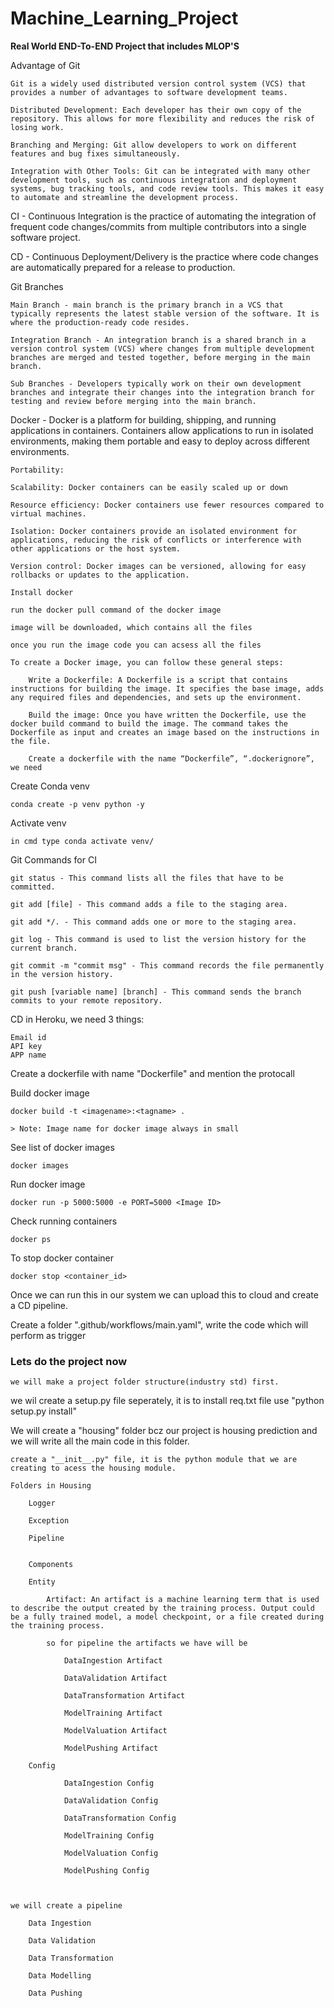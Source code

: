 # Machine_Learning_Project

**Real World END-To-END Project that includes MLOP'S**

Advantage of Git

    Git is a widely used distributed version control system (VCS) that provides a number of advantages to software development teams. 

    Distributed Development: Each developer has their own copy of the repository. This allows for more flexibility and reduces the risk of losing work.

    Branching and Merging: Git allow developers to work on different features and bug fixes simultaneously.

    Integration with Other Tools: Git can be integrated with many other development tools, such as continuous integration and deployment systems, bug tracking tools, and code review tools. This makes it easy to automate and streamline the development process.

CI - Continuous Integration is the practice of automating the integration of frequent code changes/commits from multiple contributors into a single software project.

CD - Continuous Deployment/Delivery is the practice where code changes are automatically prepared for a release to production.

Git Branches

    Main Branch - main branch is the primary branch in a VCS that typically represents the latest stable version of the software. It is where the production-ready code resides.

    Integration Branch - An integration branch is a shared branch in a version control system (VCS) where changes from multiple development branches are merged and tested together, before merging in the main branch.
    
    Sub Branches - Developers typically work on their own development branches and integrate their changes into the integration branch for testing and review before merging into the main branch.

Docker - Docker is a platform for building, shipping, and running applications in containers. Containers allow applications to run in isolated environments, making them portable and easy to deploy across different environments.

    Portability:

    Scalability: Docker containers can be easily scaled up or down

    Resource efficiency: Docker containers use fewer resources compared to virtual machines.

    Isolation: Docker containers provide an isolated environment for applications, reducing the risk of conflicts or interference with other applications or the host system.

    Version control: Docker images can be versioned, allowing for easy rollbacks or updates to the application. 

    Install docker

    run the docker pull command of the docker image

    image will be downloaded, which contains all the files

    once you run the image code you can acsess all the files

    To create a Docker image, you can follow these general steps:

        Write a Dockerfile: A Dockerfile is a script that contains instructions for building the image. It specifies the base image, adds any required files and dependencies, and sets up the environment.

        Build the image: Once you have written the Dockerfile, use the docker build command to build the image. The command takes the Dockerfile as input and creates an image based on the instructions in the file.

        Create a dockerfile with the name “Dockerfile”, “.dockerignore”, we need

Create Conda venv

    conda create -p venv python -y

Activate venv

    in cmd type conda activate venv/ 

Git Commands for CI

    git status - This command lists all the files that have to be committed.

    git add [file] - This command adds a file to the staging area.

    git add */. - This command adds one or more to the staging area.

    git log - This command is used to list the version history for the current branch.

    git commit -m "commit msg" - This command records the file permanently in the version history.

    git push [variable name] [branch] - This command sends the branch commits to your remote repository.


CD in Heroku, we need 3 things:

    Email id
    API key
    APP name

Create a dockerfile with name "Dockerfile" and mention the protocall

Build docker image

    docker build -t <imagename>:<tagname> .

    > Note: Image name for docker image always in small

See list of docker images

    docker images

Run docker image

    docker run -p 5000:5000 -e PORT=5000 <Image ID>

Check running containers

    docker ps

To stop docker container

    docker stop <container_id>

Once we can run this in our system we can upload this to cloud and create a CD pipeline.

Create a folder ".github/workflows/main.yaml", write the code which will perform as trigger 

### Lets do the project now

    we will make a project folder structure(industry std) first.

we wil create a setup.py file seperately, it is to install req.txt file
    use "python setup.py install"

We will create a "housing" folder bcz our project is housing prediction and we will write all the main code in this folder.

    create a "__init__.py" file, it is the python module that we are creating to acess the housing module.

    Folders in Housing

        Logger

        Exception

        Pipeline


        Components

        Entity

            Artifact: An artifact is a machine learning term that is used to describe the output created by the training process. Output could be a fully trained model, a model checkpoint, or a file created during the training process.

            so for pipeline the artifacts we have will be

                DataIngestion Artifact

                DataValidation Artifact

                DataTransformation Artifact

                ModelTraining Artifact

                ModelValuation Artifact

                ModelPushing Artifact

        Config

                DataIngestion Config

                DataValidation Config

                DataTransformation Config

                ModelTraining Config

                ModelValuation Config

                ModelPushing Config       



    we will create a pipeline

        Data Ingestion

        Data Validation

        Data Transformation

        Data Modelling

        Data Pushing
